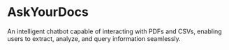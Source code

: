 # AskYourDocs
An intelligent chatbot capable of interacting with PDFs and CSVs, enabling users to extract, analyze, and query information seamlessly.
